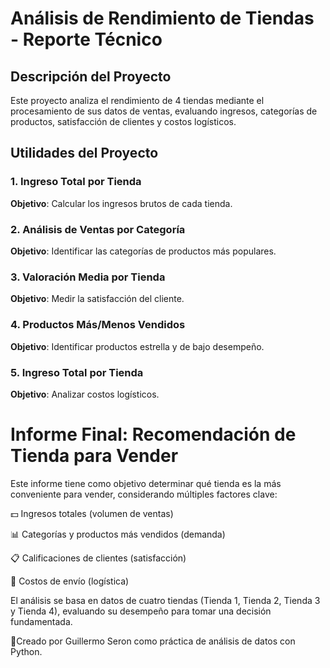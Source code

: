# Análisis de Rendimiento de Tiendas - Reporte Técnico

## Descripción del Proyecto
Este proyecto analiza el rendimiento de 4 tiendas mediante el procesamiento de sus datos de ventas, evaluando ingresos, categorías de productos, satisfacción de clientes y costos logísticos.

## Utilidades del Proyecto

### 1. Ingreso Total por Tienda
**Objetivo**: Calcular los ingresos brutos de cada tienda.

### 2. Análisis de Ventas por Categoría
**Objetivo**: Identificar las categorías de productos más populares.

### 3. Valoración Media por Tienda
**Objetivo**: Medir la satisfacción del cliente.

### 4. Productos Más/Menos Vendidos
**Objetivo**: Identificar productos estrella y de bajo desempeño.

### 5. Ingreso Total por Tienda
**Objetivo**: Analizar costos logísticos.


# Informe Final: Recomendación de Tienda para Vender

Este informe tiene como objetivo determinar qué tienda es la más conveniente para vender, considerando múltiples factores clave: 

💵 Ingresos totales (volumen de ventas) 

📊 Categorías y productos más vendidos (demanda) 

📋 Calificaciones de clientes (satisfacción) 

💸 Costos de envío (logística)

El análisis se basa en datos de cuatro tiendas (Tienda 1, Tienda 2, Tienda 3 y Tienda 4), evaluando su desempeño para tomar una decisión fundamentada.


📝Creado por Guillermo Seron como práctica de análisis de datos con Python.
